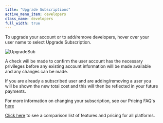 ```yaml
---
title: "Upgrade Subscriptions"
active_menu_item: developers
class_name: developers
full_width: true
---
```



To upgrade your account or to add/remove developers, hover over your user name to select Upgrade Subscription.

![UpgradeSub](/img/docs/upgradesub.png)

A check will be made to confirm the user account has the necessary privileges before any existing account information will be made available and any changes can be made.

If you are already a subscribed user and are adding/removing a user you will be shown the new total cost and this will then be reflected in your future payments.

For more information on changing your subscription, see our Pricing FAQ's [here](http://www.applicationcraft.com/legal-faqs#ProToAnnual)

[Click here](http://www.applicationcraft.com/pricing-main) to see a comparison list of features and pricing for all platforms.

